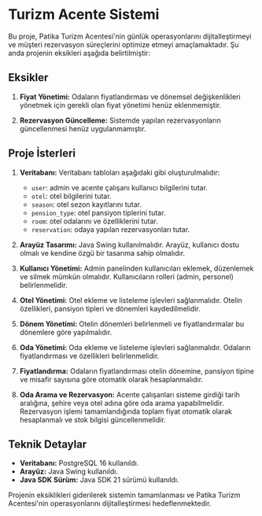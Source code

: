 # Turizm Acente Sistemi

Bu proje, Patika Turizm Acentesi'nin günlük operasyonlarını dijitalleştirmeyi ve müşteri rezervasyon süreçlerini optimize etmeyi amaçlamaktadır. Şu anda projenin eksikleri aşağıda belirtilmiştir:

## Eksikler

1. **Fiyat Yönetimi:** Odaların fiyatlandırması ve dönemsel değişkenlikleri yönetmek için gerekli olan fiyat yönetimi henüz eklenmemiştir.

2. **Rezervasyon Güncelleme:** Sistemde yapılan rezervasyonların güncellenmesi henüz uygulanmamıştır.

## Proje İsterleri

1. **Veritabanı:** Veritabanı tabloları aşağıdaki gibi oluşturulmalıdır:
    - `user`: admin ve acente çalışanı kullanıcı bilgilerini tutar.
    - `otel`: otel bilgilerini tutar.
    - `season`: otel sezon kayıtlarını tutar.
    - `pension_type`: otel pansiyon tiplerini tutar.
    - `room`: otel odalarını ve özelliklerini tutar.
    - `reservation`: odaya yapılan rezervasyonları tutar.

2. **Arayüz Tasarımı:** Java Swing kullanılmalıdır. Arayüz, kullanıcı dostu olmalı ve kendine özgü bir tasarıma sahip olmalıdır.

3. **Kullanıcı Yönetimi:** Admin panelinden kullanıcıları eklemek, düzenlemek ve silmek mümkün olmalıdır. Kullanıcıların rolleri (admin, personel) belirlenmelidir.

4. **Otel Yönetimi:** Otel ekleme ve listeleme işlevleri sağlanmalıdır. Otelin özellikleri, pansiyon tipleri ve dönemleri kaydedilmelidir.

5. **Dönem Yönetimi:** Otelin dönemleri belirlenmeli ve fiyatlandırmalar bu dönemlere göre yapılmalıdır.

6. **Oda Yönetimi:** Oda ekleme ve listeleme işlevleri sağlanmalıdır. Odaların fiyatlandırması ve özellikleri belirlenmelidir.

7. **Fiyatlandırma:** Odaların fiyatlandırması otelin dönemine, pansiyon tipine ve misafir sayısına göre otomatik olarak hesaplanmalıdır.

8. **Oda Arama ve Rezervasyon:** Acente çalışanları sisteme girdiği tarih aralığına, şehire veya otel adına göre oda arama yapabilmelidir. Rezervasyon işlemi tamamlandığında toplam fiyat otomatik olarak hesaplanmalı ve stok bilgisi güncellenmelidir.

## Teknik Detaylar

- **Veritabanı:** PostgreSQL 16 kullanıldı.
- **Arayüz:** Java Swing kullanıldı.
- **Java SDK Sürüm:** Java SDK 21 sürümü kullanıldı.

Projenin eksiklikleri giderilerek sistemin tamamlanması ve Patika Turizm Acentesi'nin operasyonlarını dijitalleştirmesi hedeflenmektedir.

